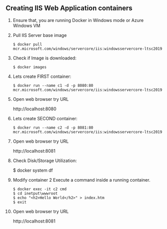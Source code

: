 ## Creating IIS Web Application containers


1.  Ensure that, you are running Docker in Windows mode or Azure Windows VM

2.  Pull IIS Server base image
    ```
    $ docker pull mcr.microsoft.com/windows/servercore/iis:windowsservercore-ltsc2019
    ```    

3.  Check if Image is downloaded:
    ```
    $ docker images
    ```

4.  Lets create FIRST container:
    ```
    $ docker run --name c1 -d -p 8080:80 mcr.microsoft.com/windows/servercore/iis:windowsservercore-ltsc2019
    ```

5.  Open web browser try URL

    http://localhost:8080

6.  Lets create SECOND container:
    ```
    $ docker run --name c2 -d -p 8081:80 mcr.microsoft.com/windows/servercore/iis:windowsservercore-ltsc2019
    ```

7.  Open web browser try URL
    
    http://localhost:8081

8.  Check Disk/Storage Utilization:
    
    $ docker system df

9.  Modify container 2
    Execute a command inside a running container.
    
    ```
    $ docker exec -it c2 cmd
    $ cd inetput\wwwroot
    $ echo "<h2>Hello World</h2>" > index.htm
    $ exit
    ```

10. Open web browser try URL
    
    http://localhost:8081




